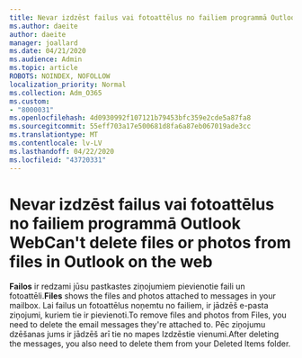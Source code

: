 ```yaml
---
title: Nevar izdzēst failus vai fotoattēlus no failiem programmā Outlook Web
ms.author: daeite
author: daeite
manager: joallard
ms.date: 04/21/2020
ms.audience: Admin
ms.topic: article
ROBOTS: NOINDEX, NOFOLLOW
localization_priority: Normal
ms.collection: Adm_O365
ms.custom:
- "8000031"
ms.openlocfilehash: 4d0930992f107121b79453bfc359e2cde5a87fa8
ms.sourcegitcommit: 55eff703a17e500681d8fa6a87eb067019ade3cc
ms.translationtype: MT
ms.contentlocale: lv-LV
ms.lasthandoff: 04/22/2020
ms.locfileid: "43720331"
---
```

# <a name="cant-delete-files-or-photos-from-files-in-outlook-on-the-web"></a><span data-ttu-id="bc966-102">Nevar izdzēst failus vai fotoattēlus no failiem programmā Outlook Web</span><span class="sxs-lookup"><span data-stu-id="bc966-102">Can't delete files or photos from files in Outlook on the web</span></span>

<span data-ttu-id="bc966-103">**Failos** ir redzami jūsu pastkastes ziņojumiem pievienotie faili un fotoattēli.</span><span class="sxs-lookup"><span data-stu-id="bc966-103">**Files** shows the files and photos attached to messages in your mailbox.</span></span> <span data-ttu-id="bc966-104">Lai failus un fotoattēlus noņemtu no failiem, ir jādzēš e-pasta ziņojumi, kuriem tie ir pievienoti.</span><span class="sxs-lookup"><span data-stu-id="bc966-104">To remove files and photos from Files, you need to delete the email messages they're attached to.</span></span> <span data-ttu-id="bc966-105">Pēc ziņojumu dzēšanas jums ir jādzēš arī tie no mapes Izdzēstie vienumi.</span><span class="sxs-lookup"><span data-stu-id="bc966-105">After deleting the messages, you also need to delete them from your Deleted Items folder.</span></span>